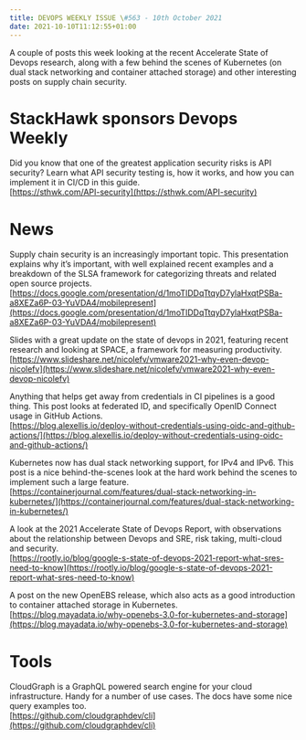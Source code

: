 ```yaml
---
title: DEVOPS WEEKLY ISSUE \#563 - 10th October 2021 
date: 2021-10-10T11:12:55+01:00
---
```


A couple of posts this week looking at the recent Accelerate State of Devops research, along with a few behind the scenes of Kubernetes (on dual stack networking and container attached storage) and other interesting posts on supply chain security.


StackHawk sponsors Devops Weekly
============================

Did you know that one of the greatest application security risks is API security? Learn what API security testing is, how it works, and how you can implement it in CI/CD in this guide.
<br>[https://sthwk.com/API-security](https://sthwk.com/API-security)


News
====

Supply chain security is an increasingly important topic. This presentation explains why it’s important, with well explained recent examples and a breakdown of the SLSA framework for categorizing threats and related open source projects.
<br>[https://docs.google.com/presentation/d/1moTIDDqTtqyD7ylaHxqtPSBa-a8XEZa6P-03-YuVDA4/mobilepresent](https://docs.google.com/presentation/d/1moTIDDqTtqyD7ylaHxqtPSBa-a8XEZa6P-03-YuVDA4/mobilepresent)


Slides with a great update on the state of devops in 2021, featuring recent research and looking at SPACE, a framework for measuring productivity.
<br>[https://www.slideshare.net/nicolefv/vmware2021-why-even-devop-nicolefv](https://www.slideshare.net/nicolefv/vmware2021-why-even-devop-nicolefv)


Anything that helps get away from credentials in CI pipelines is a good thing. This post looks at federated ID, and specifically OpenID Connect usage in GitHub Actions.
<br>[https://blog.alexellis.io/deploy-without-credentials-using-oidc-and-github-actions/](https://blog.alexellis.io/deploy-without-credentials-using-oidc-and-github-actions/)


Kubernetes now has dual stack networking support, for IPv4 and IPv6. This post is a nice behind-the-scenes look at the hard work behind the scenes to implement such a large feature.
<br>[https://containerjournal.com/features/dual-stack-networking-in-kubernetes/](https://containerjournal.com/features/dual-stack-networking-in-kubernetes/)


A look at the 2021 Accelerate State of Devops Report, with observations about the relationship between Devops and SRE, risk taking, multi-cloud and security.
<br>[https://rootly.io/blog/google-s-state-of-devops-2021-report-what-sres-need-to-know](https://rootly.io/blog/google-s-state-of-devops-2021-report-what-sres-need-to-know)


A post on the new OpenEBS release, which also acts as a good introduction to container attached storage in Kubernetes.
<br>[https://blog.mayadata.io/why-openebs-3.0-for-kubernetes-and-storage](https://blog.mayadata.io/why-openebs-3.0-for-kubernetes-and-storage)


Tools
=====

CloudGraph is a GraphQL powered search engine for your cloud infrastructure. Handy for a number of use cases. The docs have some nice query examples too.
<br>[https://github.com/cloudgraphdev/cli](https://github.com/cloudgraphdev/cli)




